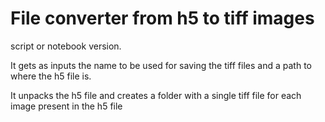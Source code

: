# File converter from h5 to tiff images

script or notebook version.

It gets as inputs the name to be used for saving the tiff files and a path to where the h5 file is.

It unpacks the h5 file and creates a folder with a single tiff file for each image present in the h5 file

